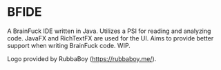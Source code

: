 # BFIDE
A BrainFuck IDE written in Java. Utilizes a PSI for reading and analyzing code. JavaFX and RichTextFX are used for the UI.
Aims to provide better support when writing BrainFuck code. WIP.

Logo provided by RubbaBoy (https://rubbaboy.me/).
